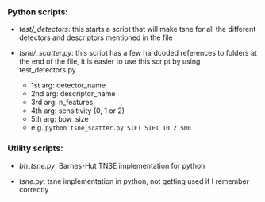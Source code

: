 		
### Python scripts:

- *test/_detectors*: this starts a script that will make tsne for all the different detectors and descriptors mentioned in the file

- *tsne/_scatter.py*: this script has a few hardcoded references to folders at the end of the file, it is easier to use this script by using test\_detectors.py
	- 1st arg: detector\_name
    - 2nd arg: descriptor\_name
    - 3rd arg: n\_features
    - 4th arg: sensitivity (0, 1 or 2)
    - 5th arg: bow\_size
	- e.g. ```python tsne_scatter.py SIFT SIFT 10 2 500```

### Utility scripts:

- *bh\_tsne.py*: Barnes-Hut TNSE implementation for python

- *tsne.py*: tsne implementation in python, not getting used if I remember correctly
